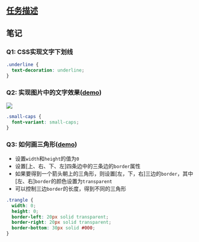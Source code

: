 ## [任务描述](http://ife.baidu.com/course/detail/id/99)

## 笔记

### Q1: CSS实现文字下划线
```css
.underline {
  text-decoration: underline;
}
```

### Q2: 实现图片中的文字效果([demo](https://codepen.io/hope0821/pen/MvqzWd))
![](http://7xrwo9.com1.z0.glb.clouddn.com/font-variant.jpg)
```css
.small-caps {
  font-variant: small-caps;
}
```

### Q3: 如何画三角形([demo](https://codepen.io/hope0821/pen/VzxaPr))
- 设置`width`和`height`的值为`0`
- 设置[上、右、下、左]四条边中的三条边的`border`属性
- 如果要得到一个箭头朝上的三角形，则设置[左，下，右]三边的`border`，其中[左、右]`border`的颜色设置为`transparent`
- 可以控制三边`border`的长度，得到不同的三角形
```css
.trangle {
  width: 0;
  height: 0;
  border-left: 20px solid transparent;
  border-right: 20px solid transparent;
  border-bottom: 30px solid #000;
}
```
